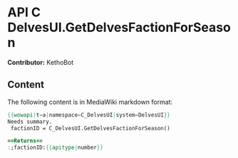 # API C DelvesUI.GetDelvesFactionForSeason

**Contributor:** KethoBot

## Content

The following content is in MediaWiki markdown format:

```mediawiki
{{wowapi|t=a|namespace=C_DelvesUI|system=DelvesUI}}
Needs summary.
 factionID = C_DelvesUI.GetDelvesFactionForSeason()

==Returns==
:;factionID:{{apitype|number}}
```
